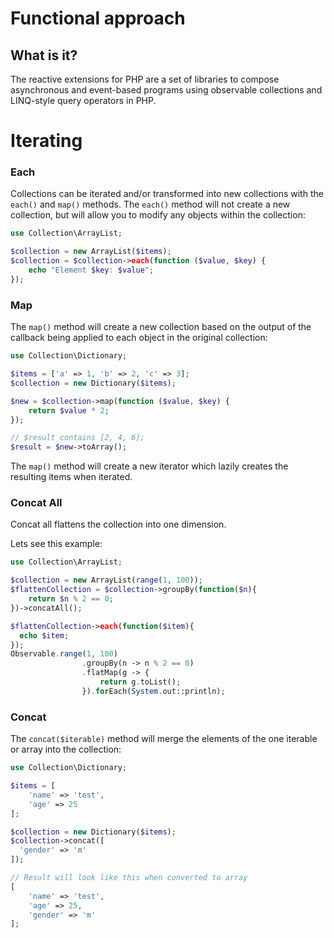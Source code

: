 # Functional approach


## What is it?

The reactive extensions for PHP are a set of libraries to compose asynchronous
and event-based programs using observable collections and LINQ-style query operators in PHP.

Iterating
=========

### Each


Collections can be iterated and/or transformed into new collections with the `each()` and `map()` methods. The `each()` method will not create a new collection, but will allow you to modify any objects within the collection:

```php
use Collection\ArrayList;

$collection = new ArrayList($items);
$collection = $collection->each(function ($value, $key) {
    echo "Element $key: $value";
});
```

### Map

The `map()` method will create a new collection based on the output of the callback being applied to each object in the original collection:

```php
use Collection\Dictionary;

$items = ['a' => 1, 'b' => 2, 'c' => 3];
$collection = new Dictionary($items);

$new = $collection->map(function ($value, $key) {
    return $value * 2;
});

// $result contains [2, 4, 6];
$result = $new->toArray();
```

The `map()` method will create a new iterator which lazily creates the resulting items when iterated.

### Concat All

Concat all flattens the collection into one dimension.

Lets see this example:

```php
use Collection\ArrayList;

$collection = new ArrayList(range(1, 100));
$flattenCollection = $collection->groupBy(function($n){
    return $n % 2 == 0;
})->concatAll();

$flattenCollection->each(function($item){
  echo $item;
});
Observable.range(1, 100)
                .groupBy(n -> n % 2 == 0)
                .flatMap(g -> {
                    return g.toList();
                }).forEach(System.out::println);
```

### Concat

The `concat($iterable)` method will merge the elements of the one iterable or array into the collection:

```php
use Collection\Dictionary;

$items = [
    'name' => 'test',
    'age' => 25
];

$collection = new Dictionary($items);
$collection->concat([
  'gender' => 'm'
]);

// Result will look like this when converted to array
[
    'name' => 'test',
    'age' => 25,
    'gender' => 'm'
];
```